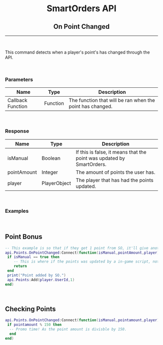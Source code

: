 <div align="center">

# **SmartOrders API**
## **On Point Changed**
---
</div>
 
<br>

This command detects when a player's point's has changed through the API.

<br>

### **Parameters**

| Name | Type | Description |
| ----------- | ----------- | ------- |
| Callback Function | Function | The function that will be ran when the point has changed.

<br>

### **Response**

| Name | Type | Description |
| ----------- | ----------- | ------- |
| isManual | Boolean | If this is false, it means that the point was updated by SmartOrders.
| pointAmount | Integer | The amount of points the user has.
| player | PlayerObject | The player that has had the points updated.

<br>

### **Examples**

<br>

## Point Bonus
```lua
-- This example is so that if they get 1 point from SO, it'll give another.
api.Points.OnPointChanged:Connect(function(isManual,pointAmount,player)
 if isManual == true then 
    -- This is where if the points was updated by a in-game script, not SmartOrders, it'll return true.
    return 
 end
 print("Point added by SO.")
 api.Points:Add(player.UserId,1) 
end)
```
<br>

## Checking Points
```lua
api.Points.OnPointChanged:Connect(function(isManual,pointamount,player)
 if pointamount % 150 then
  -- Promo time! As the point amount is divisble by 150.
  end
end)
```